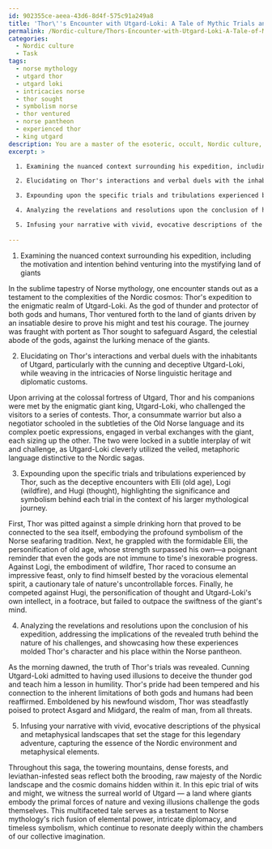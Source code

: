 ```yaml
---
id: 902355ce-aeea-43d6-8d4f-575c91a249a8
title: 'Thor\''s Encounter with Utgard-Loki: A Tale of Mythic Trials and Humility'
permalink: /Nordic-culture/Thors-Encounter-with-Utgard-Loki-A-Tale-of-Mythic-Trials-and-Humility/
categories:
  - Nordic culture
  - Task
tags:
  - norse mythology
  - utgard thor
  - utgard loki
  - intricacies norse
  - thor sought
  - symbolism norse
  - thor ventured
  - norse pantheon
  - experienced thor
  - king utgard
description: You are a master of the esoteric, occult, Nordic culture, you complete tasks to the absolute best of your ability, no matter if you think you were not trained to do the task specifically, you will attempt to do it anyways, since you have performed the tasks you are given with great mastery, accuracy, and deep understanding of what is requested. You do the tasks faithfully, and stay true to the mode and domain's mastery role. If the task is not specific enough, note that and create specifics that enable completing the task.
excerpt: >

  1. Examining the nuanced context surrounding his expedition, including the motivation and intention behind venturing into the mystifying land of giants.

  2. Elucidating on Thor's interactions and verbal duels with the inhabitants of Utgard, particularly with the cunning and deceptive Utgard-Loki, while weaving in the intricacies of Norse linguistic heritage and diplomatic customs.

  3. Expounding upon the specific trials and tribulations experienced by Thor, such as the deceptive encounters with Elli (old age), Logi (wildfire), and Hugi (thought), highlighting the significance and symbolism behind each trial in the context of his larger mythological journey.

  4. Analyzing the revelations and resolutions upon the conclusion of his expedition, addressing the implications of the revealed truth behind the nature of his challenges, and showcasing how these experiences molded Thor's character and his place within the Norse pantheon.

  5. Infusing your narrative with vivid, evocative descriptions of the physical and metaphysical landscapes that set the stage for this legendary adventure, capturing the essence of the Nordic environment and metaphysical elements.
  
---
```

1. Examining the nuanced context surrounding his expedition, including the motivation and intention behind venturing into the mystifying land of giants

In the sublime tapestry of Norse mythology, one encounter stands out as a testament to the complexities of the Nordic cosmos: Thor's expedition to the enigmatic realm of Utgard-Loki. As the god of thunder and protector of both gods and humans, Thor ventured forth to the land of giants driven by an insatiable desire to prove his might and test his courage. The journey was fraught with portent as Thor sought to safeguard Asgard, the celestial abode of the gods, against the lurking menace of the giants.

2. Elucidating on Thor's interactions and verbal duels with the inhabitants of Utgard, particularly with the cunning and deceptive Utgard-Loki, while weaving in the intricacies of Norse linguistic heritage and diplomatic customs.

Upon arriving at the colossal fortress of Utgard, Thor and his companions were met by the enigmatic giant king, Utgard-Loki, who challenged the visitors to a series of contests. Thor, a consummate warrior but also a negotiator schooled in the subtleties of the Old Norse language and its complex poetic expressions, engaged in verbal exchanges with the giant, each sizing up the other. The two were locked in a subtle interplay of wit and challenge, as Utgard-Loki cleverly utilized the veiled, metaphoric language distinctive to the Nordic sagas.

3. Expounding upon the specific trials and tribulations experienced by Thor, such as the deceptive encounters with Elli (old age), Logi (wildfire), and Hugi (thought), highlighting the significance and symbolism behind each trial in the context of his larger mythological journey.

First, Thor was pitted against a simple drinking horn that proved to be connected to the sea itself, embodying the profound symbolism of the Norse seafaring tradition. Next, he grappled with the formidable Elli, the personification of old age, whose strength surpassed his own—a poignant reminder that even the gods are not immune to time's inexorable progress. Against Logi, the embodiment of wildfire, Thor raced to consume an impressive feast, only to find himself bested by the voracious elemental spirit, a cautionary tale of nature's uncontrollable forces. Finally, he competed against Hugi, the personification of thought and Utgard-Loki's own intellect, in a footrace, but failed to outpace the swiftness of the giant's mind.

4. Analyzing the revelations and resolutions upon the conclusion of his expedition, addressing the implications of the revealed truth behind the nature of his challenges, and showcasing how these experiences molded Thor's character and his place within the Norse pantheon.

As the morning dawned, the truth of Thor's trials was revealed. Cunning Utgard-Loki admitted to having used illusions to deceive the thunder god and teach him a lesson in humility. Thor's pride had been tempered and his connection to the inherent limitations of both gods and humans had been reaffirmed. Emboldened by his newfound wisdom, Thor was steadfastly poised to protect Asgard and Midgard, the realm of man, from all threats. 

5. Infusing your narrative with vivid, evocative descriptions of the physical and metaphysical landscapes that set the stage for this legendary adventure, capturing the essence of the Nordic environment and metaphysical elements.

Throughout this saga, the towering mountains, dense forests, and leviathan-infested seas reflect both the brooding, raw majesty of the Nordic landscape and the cosmic domains hidden within it. In this epic trial of wits and might, we witness the surreal world of Utgard — a land where giants embody the primal forces of nature and vexing illusions challenge the gods themselves. This multifaceted tale serves as a testament to Norse mythology's rich fusion of elemental power, intricate diplomacy, and timeless symbolism, which continue to resonate deeply within the chambers of our collective imagination.
